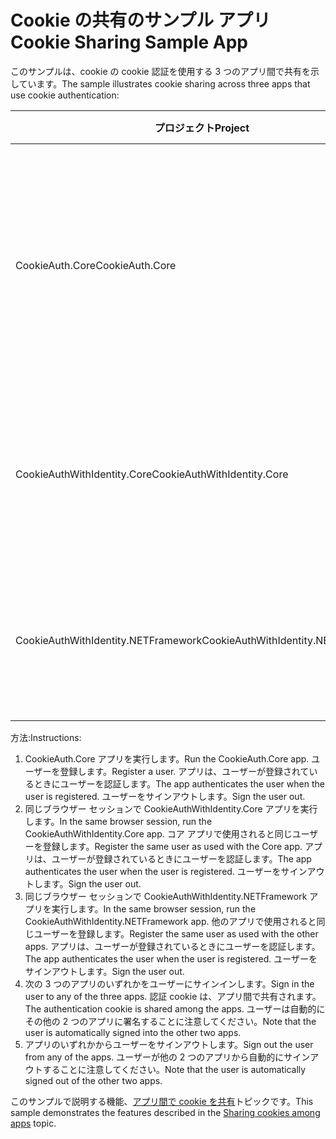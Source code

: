 # <a name="cookie-sharing-sample-app"></a><span data-ttu-id="b4ab4-101">Cookie の共有のサンプル アプリ</span><span class="sxs-lookup"><span data-stu-id="b4ab4-101">Cookie Sharing Sample App</span></span>

<span data-ttu-id="b4ab4-102">このサンプルは、cookie の cookie 認証を使用する 3 つのアプリ間で共有を示しています。</span><span class="sxs-lookup"><span data-stu-id="b4ab4-102">The sample illustrates cookie sharing across three apps that use cookie authentication:</span></span>

| <span data-ttu-id="b4ab4-103">プロジェクト</span><span class="sxs-lookup"><span data-stu-id="b4ab4-103">Project</span></span>                             | <span data-ttu-id="b4ab4-104">説明</span><span class="sxs-lookup"><span data-stu-id="b4ab4-104">Description</span></span> |
| ----------------------------------- | ----------- |
| <span data-ttu-id="b4ab4-105">CookieAuth.Core</span><span class="sxs-lookup"><span data-stu-id="b4ab4-105">CookieAuth.Core</span></span>                     | <span data-ttu-id="b4ab4-106">ASP.NET Core の Id を使用せず、ASP.NET 2.0 Razor ページの中核となるアプリ</span><span class="sxs-lookup"><span data-stu-id="b4ab4-106">ASP.NET Core 2.0 Razor Pages app without using ASP.NET Core Identity</span></span> |
| <span data-ttu-id="b4ab4-107">CookieAuthWithIdentity.Core</span><span class="sxs-lookup"><span data-stu-id="b4ab4-107">CookieAuthWithIdentity.Core</span></span>         | <span data-ttu-id="b4ab4-108">ASP.NET Core Id を持つ ASP.NET Core 2.0 MVC アプリ</span><span class="sxs-lookup"><span data-stu-id="b4ab4-108">ASP.NET Core 2.0 MVC app with ASP.NET Core Identity</span></span> |
| <span data-ttu-id="b4ab4-109">CookieAuthWithIdentity.NETFramework</span><span class="sxs-lookup"><span data-stu-id="b4ab4-109">CookieAuthWithIdentity.NETFramework</span></span> | <span data-ttu-id="b4ab4-110">ASP.NET Identity Framework 4.6.1 の ASP.NET MVC アプリ</span><span class="sxs-lookup"><span data-stu-id="b4ab4-110">ASP.NET Framework 4.6.1 MVC app with ASP.NET Identity</span></span> |

<span data-ttu-id="b4ab4-111">方法:</span><span class="sxs-lookup"><span data-stu-id="b4ab4-111">Instructions:</span></span>

1. <span data-ttu-id="b4ab4-112">CookieAuth.Core アプリを実行します。</span><span class="sxs-lookup"><span data-stu-id="b4ab4-112">Run the CookieAuth.Core app.</span></span> <span data-ttu-id="b4ab4-113">ユーザーを登録します。</span><span class="sxs-lookup"><span data-stu-id="b4ab4-113">Register a user.</span></span> <span data-ttu-id="b4ab4-114">アプリは、ユーザーが登録されているときにユーザーを認証します。</span><span class="sxs-lookup"><span data-stu-id="b4ab4-114">The app authenticates the user when the user is registered.</span></span> <span data-ttu-id="b4ab4-115">ユーザーをサインアウトします。</span><span class="sxs-lookup"><span data-stu-id="b4ab4-115">Sign the user out.</span></span>
1. <span data-ttu-id="b4ab4-116">同じブラウザー セッションで CookieAuthWithIdentity.Core アプリを実行します。</span><span class="sxs-lookup"><span data-stu-id="b4ab4-116">In the same browser session, run the CookieAuthWithIdentity.Core app.</span></span> <span data-ttu-id="b4ab4-117">コア アプリで使用されると同じユーザーを登録します。</span><span class="sxs-lookup"><span data-stu-id="b4ab4-117">Register the same user as used with the Core app.</span></span> <span data-ttu-id="b4ab4-118">アプリは、ユーザーが登録されているときにユーザーを認証します。</span><span class="sxs-lookup"><span data-stu-id="b4ab4-118">The app authenticates the user when the user is registered.</span></span> <span data-ttu-id="b4ab4-119">ユーザーをサインアウトします。</span><span class="sxs-lookup"><span data-stu-id="b4ab4-119">Sign the user out.</span></span>
1. <span data-ttu-id="b4ab4-120">同じブラウザー セッションで CookieAuthWithIdentity.NETFramework アプリを実行します。</span><span class="sxs-lookup"><span data-stu-id="b4ab4-120">In the same browser session, run the CookieAuthWithIdentity.NETFramework app.</span></span> <span data-ttu-id="b4ab4-121">他のアプリで使用されると同じユーザーを登録します。</span><span class="sxs-lookup"><span data-stu-id="b4ab4-121">Register the same user as used with the other apps.</span></span> <span data-ttu-id="b4ab4-122">アプリは、ユーザーが登録されているときにユーザーを認証します。</span><span class="sxs-lookup"><span data-stu-id="b4ab4-122">The app authenticates the user when the user is registered.</span></span> <span data-ttu-id="b4ab4-123">ユーザーをサインアウトします。</span><span class="sxs-lookup"><span data-stu-id="b4ab4-123">Sign the user out.</span></span>
1. <span data-ttu-id="b4ab4-124">次の 3 つのアプリのいずれかをユーザーにサインインします。</span><span class="sxs-lookup"><span data-stu-id="b4ab4-124">Sign in the user to any of the three apps.</span></span> <span data-ttu-id="b4ab4-125">認証 cookie は、アプリ間で共有されます。</span><span class="sxs-lookup"><span data-stu-id="b4ab4-125">The authentication cookie is shared among the apps.</span></span> <span data-ttu-id="b4ab4-126">ユーザーは自動的にその他の 2 つのアプリに署名することに注意してください。</span><span class="sxs-lookup"><span data-stu-id="b4ab4-126">Note that the user is automatically signed into the other two apps.</span></span>
1. <span data-ttu-id="b4ab4-127">アプリのいずれかからユーザーをサインアウトします。</span><span class="sxs-lookup"><span data-stu-id="b4ab4-127">Sign out the user from any of the apps.</span></span> <span data-ttu-id="b4ab4-128">ユーザーが他の 2 つのアプリから自動的にサインアウトすることに注意してください。</span><span class="sxs-lookup"><span data-stu-id="b4ab4-128">Note that the user is automatically signed out of the other two apps.</span></span>

<span data-ttu-id="b4ab4-129">このサンプルで説明する機能、[アプリ間で cookie を共有](https://docs.microsoft.com/aspnet/core/security/data-protection/compatibility/cookie-sharing)トピックです。</span><span class="sxs-lookup"><span data-stu-id="b4ab4-129">This sample demonstrates the features described in the [Sharing cookies among apps](https://docs.microsoft.com/aspnet/core/security/data-protection/compatibility/cookie-sharing) topic.</span></span>
